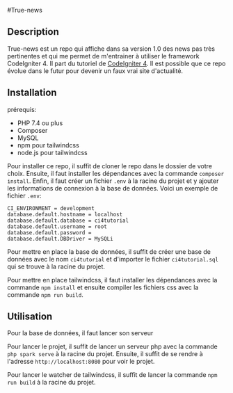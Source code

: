 #True-news

## Description
True-news est un repo qui affiche dans sa version 1.0 des news pas très pertinentes et qui me permet de m'entrainer à utiliser le framework CodeIgniter 4. Il part du tutoriel de [CodeIgniter 4](https://codeigniter.com/user_guide/). Il est possible que ce repo évolue dans le futur pour devenir un faux vrai site d'actualité.

## Installation

prérequis:
- PHP 7.4 ou plus
- Composer
- MySQL
- npm pour tailwindcss
- node.js pour tailwindcss

Pour installer ce repo, il suffit de cloner le repo dans le dossier de votre choix. Ensuite, il faut installer les dépendances avec la commande `composer install`. Enfin, il faut créer un fichier `.env` à la racine du projet et y ajouter les informations de connexion à la base de données. Voici un exemple de fichier `.env`:
```
CI_ENVIRONMENT = development
database.default.hostname = localhost
database.default.database = ci4tutorial
database.default.username = root
database.default.password = 
database.default.DBDriver = MySQLi
```

Pour mettre en place la base de données, il suffit de créer une base de données avec le nom `ci4tutorial` et d'importer le fichier `ci4tutorial.sql` qui se trouve à la racine du projet.

Pour mettre en place tailwindcss, il faut installer les dépendances avec la commande `npm install` et ensuite compiler les fichiers css avec la commande `npm run build`.

## Utilisation
Pour la base de données, il faut lancer son serveur

Pour lancer le projet, il suffit de lancer un serveur php avec la commande `php spark serve` à la racine du projet. Ensuite, il suffit de se rendre à l'adresse `http://localhost:8080` pour voir le projet.

Pour lancer le watcher de tailwindcss, il suffit de lancer la commande `npm run build` à la racine du projet.
